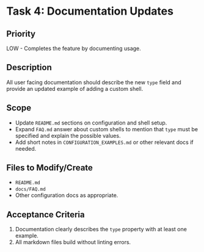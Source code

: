 # Task 4: Documentation Updates

## Priority
LOW - Completes the feature by documenting usage.

## Description
All user facing documentation should describe the new `type` field and provide an updated example of adding a custom shell.

## Scope
- Update `README.md` sections on configuration and shell setup.
- Expand `FAQ.md` answer about custom shells to mention that `type` must be specified and explain the possible values.
- Add short notes in `CONFIGURATION_EXAMPLES.md` or other relevant docs if needed.

## Files to Modify/Create
- `README.md`
- `docs/FAQ.md`
- Other configuration docs as appropriate.

## Acceptance Criteria
1. Documentation clearly describes the `type` property with at least one example.
2. All markdown files build without linting errors.
